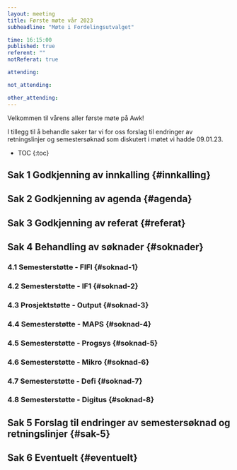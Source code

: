 ```yaml
---
layout: meeting
title: Første møte vår 2023
subheadline: "Møte i Fordelingsutvalget"

time: 16:15:00
published: true
referent: ""
notReferat: true

attending:

not_attending:

other_attending:
---
```


Velkommen til vårens aller første møte på Awk!

I tillegg til å behandle saker tar vi for oss forslag til endringer av retningslinjer og semestersøknad som diskutert i møtet vi hadde 09.01.23.

- TOC
  {:toc}

## Sak 1 Godkjenning av innkalling {#innkalling}

## Sak 2 Godkjenning av agenda {#agenda}

## Sak 3 Godkjenning av referat {#referat}

## Sak 4 Behandling av søknader {#soknader}

### 4.1 Semesterstøtte - FIFI {#soknad-1}

### 4.2 Semesterstøtte - IF1 {#soknad-2}

### 4.3 Prosjektstøtte - Output {#soknad-3}

### 4.4 Semesterstøtte - MAPS {#soknad-4}

### 4.5 Semesterstøtte - Progsys {#soknad-5}

### 4.6 Semesterstøtte - Mikro {#soknad-6}

### 4.7 Semesterstøtte - Defi {#soknad-7}

### 4.8 Semesterstøtte - Digitus {#soknad-8}

## Sak 5 Forslag til endringer av semestersøknad og retningslinjer {#sak-5}

## Sak 6 Eventuelt {#eventuelt}

